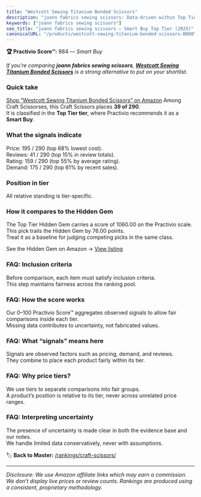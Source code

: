 ```yaml
---
title: "Westcott Sewing Titanium Bonded Scissors"
description: "joann fabrics sewing scissors: Data-driven within Top Tier ranking using the Practivio Score™. Positioned by quality, value, demand, findability, momentum."
keywords: ["joann fabrics sewing scissors"]
seo_title: "joann fabrics sewing scissors — Smart Buy Top Tier (2025)"
canonicalURL: "/products/westcott-sewing-titanium-bonded-scissors-B000YZARO0/"
---
```


**🏆 Practivio Score™:** 984 — _Smart Buy_


*If you're comparing **joann fabrics sewing scissors**, **[Westcott Sewing Titanium Bonded Scissors](https://www.amazon.com/dp/B000YZARO0?tag=practivio-20)** is a strong alternative to put on your shortlist.*
### Quick take
[Shop “Westcott Sewing Titanium Bonded Scissors” on Amazon](https://www.amazon.com/dp/B000YZARO0?tag=practivio-20)
Among Craft Scissorses, this Craft Scissors places **39 of 290**.  
It is classified in the **Top Tier tier**, where Practivio recommends it as a **Smart Buy**.

### What the signals indicate
Price: 195 / 290 (top 68% lowest cost).  
Reviews: 41 / 290 (top 15% in review totals).  
Rating: 159 / 290 (top 55% by average rating).  
Demand: 175 / 290 (top 61% by recent sales).

### Position in tier
All relative standing is tier-specific.

### How it compares to the Hidden Gem
The Top Tier Hidden Gem carries a score of 1060.00 on the Practivio scale.  
This pick trails the Hidden Gem by 76.00 points.  
Treat it as a baseline for judging competing picks in the same class.  

See the Hidden Gem on Amazon → [View listing](https://www.amazon.com/dp/B01BRGU8R0?tag=practivio-20)

### FAQ: Inclusion criteria
Before comparison, each item must satisfy inclusion criteria.  
This step maintains fairness across the ranking pool.

### FAQ: How the score works
Our 0–100 Practivio Score™ aggregates observed signals to allow fair comparisons inside each tier.  
Missing data contributes to uncertainty, not fabricated values.

### FAQ: What “signals” means here
Signals are observed factors such as pricing, demand, and reviews.  
They combine to place each product fairly within its tier.

### FAQ: Why price tiers?
We use tiers to separate comparisons into fair groups.  
A product’s position is relative to its tier, never across unrelated price ranges.

### FAQ: Interpreting uncertainty
The presence of uncertainty is made clear in both the evidence base and our notes.  
We handle limited data conservatively, never with assumptions.


🏷️ **Back to Master:** [/rankings/craft-scissors/](/rankings/craft-scissors/)

---
_Disclosure: We use Amazon affiliate links which may earn a commission. We don’t display live prices or review counts. Rankings are produced using a consistent, proprietary methodology._
